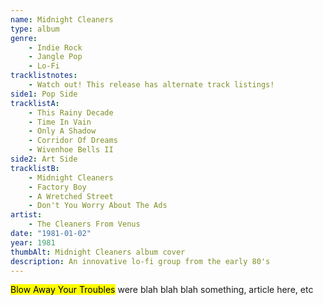 ```yaml
---
name: Midnight Cleaners
type: album
genre:
    - Indie Rock
    - Jangle Pop
    - Lo-Fi
tracklistnotes:
    - Watch out! This release has alternate track listings!
side1: Pop Side
tracklistA:
    - This Rainy Decade
    - Time In Vain
    - Only A Shadow
    - Corridor Of Dreams
    - Wivenhoe Bells II
side2: Art Side
tracklistB:
    - Midnight Cleaners
    - Factory Boy
    - A Wretched Street
    - Don't You Worry About The Ads   
artist:
    - The Cleaners From Venus
date: "1981-01-02"
year: 1981
thumbAlt: Midnight Cleaners album cover
description: An innovative lo-fi group from the early 80's
---
```


<mark>Blow Away Your Troubles</mark> were blah blah blah something, article here, etc
